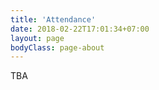 ```yaml
---
title: 'Attendance'
date: 2018-02-22T17:01:34+07:00
layout: page
bodyClass: page-about
---
```


TBA


